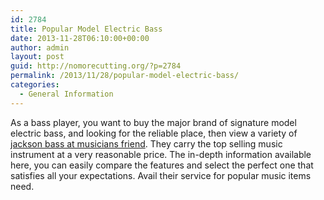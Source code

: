 ```yaml
---
id: 2784
title: Popular Model Electric Bass
date: 2013-11-28T06:10:00+00:00
author: admin
layout: post
guid: http://nomorecutting.org/?p=2784
permalink: /2013/11/28/popular-model-electric-bass/
categories:
  - General Information
---
```

As a bass player, you want to buy the major brand of signature model electric bass, and looking for the reliable place, then view a variety of [jackson bass at musicians friend](http://www.musiciansfriend.com/bass/jackson). They carry the top selling music instrument at a very reasonable price. The in-depth information available here, you can easily compare the features and select the perfect one that satisfies all your expectations. Avail their service for popular music items need.